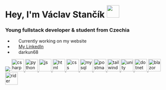 <h1>Hey, I'm Václav Stančík <img style="height: 40px" src="https://i.pinimg.com/originals/30/16/9e/30169e4a670daf12443df7d2dd140176.gif"/></h1> 

<h3>Young fullstack developer & student from Czechia</h2>

- <img width="15" src="https://cdn-icons-png.flaticon.com/512/10357/10357946.png"/> Currently working on my website
- <img width="15" src="https://cdn-icons-png.flaticon.com/512/174/174857.png"/> [My LinkedIn](https://www.linkedin.com/in/v%C3%A1clav-stan%C4%8D%C3%ADk-a62645279/)
- <img width="15" src="https://assets-global.website-files.com/6257adef93867e50d84d30e2/636e0a6a49cf127bf92de1e2_icon_clyde_blurple_RGB.png"/> darkun68

<img ecoding="async" loading="lazy" src="https://github-readme-stats-tan-ten-83.vercel.app/api/top-langs/?username=TheDarkun&layout=compact&bg_color=0d1117&hide_border=true&text_color=808080&title_color=007bff"/>

<!-- C# -->
<a href="https://learn.microsoft.com/en-us/dotnet/csharp/" target="_blank" rel="noreferrer">
  <img src="https://cdn-icons-png.flaticon.com/512/6132/6132221.png" alt="csharp" width="40" height="40"/>
</a>
<!-- Python -->
<a href="https://www.python.org/" target="_blank" rel="noreferrer">
  <img src="https://cdn-icons-png.flaticon.com/512/5968/5968350.png" alt="python" width="40" height="40"/>
</a>
<!-- JavaScript -->
<a href="https://www.javascript.com/" target="_blank" rel="noreferrer">
  <img src="https://cdn-icons-png.flaticon.com/512/5968/5968292.png" alt="js" width="40" height="40"/>
</a>
<!-- Html -->
<a href="https://www.w3schools.com/html/" target="_blank" rel="noreferrer">
  <img src="https://cdn-icons-png.flaticon.com/512/732/732212.png" alt="html" width="40" height="40"/>
</a>
<!-- CSS -->
<a href="https://www.w3schools.com/css/" target="_blank" rel="noreferrer">
  <img src="https://cdn-icons-png.flaticon.com/512/732/732190.png" alt="css" width="40" height="40"/>
</a>
<!-- MySQL -->
<a href="https://www.mysql.com/" target="_blank" rel="noreferrer">
  <img src="https://cdn-icons-png.flaticon.com/512/5968/5968313.png" alt="mysql" width="40" height="40"/>
</a>
<!-- POSTMAN -->
<a href="https://www.postman.com/" target="_blank" rel="noreferrer">
  <img src="https://www.vectorlogo.zone/logos/getpostman/getpostman-icon.svg" alt="postman" width="40" height="40"/>
</a>
<!-- Tailwind -->
<a href="https://tailwindcss.com/" target="_blank" rel="noreferrer">
  <img src="https://www.vectorlogo.zone/logos/tailwindcss/tailwindcss-icon.svg" alt="tailwind" width="40" height="40"/>
</a>
<!-- Unity -->
<a href="https://unity.com/" target="_blank" rel="noreferrer">
  <img src="https://cdn-icons-png.flaticon.com/512/5969/5969347.png" alt="unity" width="40" height="40"/>
</a>
<!-- .NET -->
<a href="https://dotnet.microsoft.com/en-us/" target="_blank" rel="noreferrer">
  <img src="https://upload.wikimedia.org/wikipedia/commons/thumb/e/ee/.NET_Core_Logo.svg/1200px-.NET_Core_Logo.svg.png" alt="dotnet" width="40" height="40"/>
</a>
<!-- Blazor -->
<a href="https://dotnet.microsoft.com/en-us/apps/aspnet/web-apps/blazor" target="_blank" rel="noreferrer">
  <img src="https://devblogs.microsoft.com/aspnet/wp-content/uploads/sites/16/2019/04/BrandBlazor_nohalo_1000x.png" alt="blazor" width="40" height="40"/>
</a>
<!-- Jetbrains Rider -->
<a href="https://www.jetbrains.com/rider/" target="_blank" rel="noreferrer">
  <img src="https://resources.jetbrains.com/storage/products/rider/img/meta/rider_logo_300x300.png" alt="rider" width="40" height="40"/>
</a>
